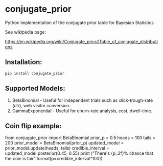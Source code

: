 # conjugate_prior
Python implementation of the conjugate prior table for Bayesian Statistics


See wikipedia page:

https://en.wikipedia.org/wiki/Conjugate_prior#Table_of_conjugate_distributions

## Installation:
`pip install conjugate_prior`

## Supported Models:
  1. BetaBinomial - Useful for independent trials such as click-trough-rate (ctr), web visitor conversion.
  1. GammaExponential - Useful for churn-rate analysis, cost, dwell-time.

## Coin flip example:

  from conjugate_prior import BetaBinomial
  prior_p = 0.5
  heads = 100
  tails = 200
  prior_model = BetaBinomial(prior_p)
  updated_model = prior_model.update(heads, tails)
  credible_interval = updated_model.posterior(0.45, 0.55)
  print ("There's {p:.2f}% chance that the coin is fair".format(p=credible_interval*100))
